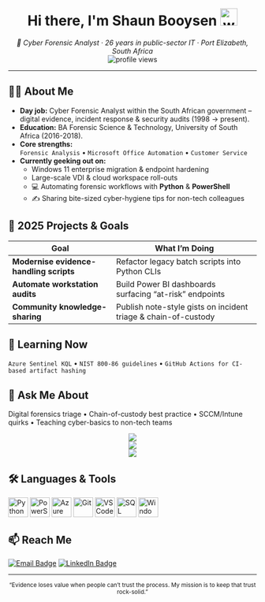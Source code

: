 <!-- Profile README for https://github.com/shaunbooysen -->
<h1 align="center">Hi there, I'm Shaun Booysen <img src="https://media.giphy.com/media/hvRJCLFzcasrR4ia7z/giphy.gif" width="35" height="35" alt="waving hand"/></h1>

<p align="center">
  <em>🔐 Cyber Forensic Analyst · 26 years in public-sector IT · Port Elizabeth, South Africa</em><br/>
  <img src="https://komarev.com/ghpvc/?username=shaunbooysen&style=flat&color=blueviolet" alt="profile views"/>  
</p>

---

## 👨‍💻 About Me
- **Day job:** Cyber Forensic Analyst within the South African government – digital evidence, incident response & security audits (1998 → present).
- **Education:** BA Forensic Science & Technology, University of South Africa (2016-2018).
- **Core strengths:**  
  `Forensic Analysis` • `Microsoft Office Automation` • `Customer Service`
- **Currently geeking out on:**  
  - Windows 11 enterprise migration & endpoint hardening  
  - Large-scale VDI & cloud workspace roll-outs  
  - 💻 Automating forensic workflows with **Python** & **PowerShell**  
  - ✍️ Sharing bite-sized cyber-hygiene tips for non-tech colleagues

## 🔭 2025 Projects & Goals
| Goal | What I’m Doing |
|------|----------------|
| **Modernise evidence-handling scripts** | Refactor legacy batch scripts into Python CLIs |
| **Automate workstation audits** | Build Power BI dashboards surfacing “at-risk” endpoints |
| **Community knowledge-sharing** | Publish note-style gists on incident triage & chain-of-custody |

## 🌱 Learning Now
`Azure Sentinel KQL` • `NIST 800-86 guidelines` • `GitHub Actions for CI-based artifact hashing`

## 💬 Ask Me About
Digital forensics triage • Chain-of-custody best practice • SCCM/Intune quirks • Teaching cyber-basics to non-tech teams

<!-- GitHub Stats -->
<p align="center">
  <img src="https://github-readme-stats.vercel.app/api?username=<YOUR_HANDLE>&show_icons=true&hide_border=true" />
  <br/>
  <img src="https://github-readme-streak-stats.herokuapp.com/?user=<YOUR_HANDLE>&hide_border=true" />
  <br/>
  <img src="https://github-readme-stats.vercel.app/api/top-langs/?username=<YOUR_HANDLE>&layout=compact&hide_border=true" />
</p>

## 🛠️ Languages & Tools
<p>
  <img src="https://cdn.jsdelivr.net/gh/devicons/devicon/icons/python/python-plain.svg" alt="Python" width="40" height="40"/>
  <img src="https://cdn.jsdelivr.net/gh/devicons/devicon/icons/powershell/powershell-original.svg" alt="PowerShell" width="40" height="40"/>
  <img src="https://cdn.jsdelivr.net/gh/devicons/devicon/icons/azure/azure-original.svg" alt="Azure" width="40" height="40"/>
  <img src="https://cdn.jsdelivr.net/gh/devicons/devicon/icons/git/git-plain.svg" alt="Git" width="40" height="40"/>
  <img src="https://cdn.jsdelivr.net/gh/devicons/devicon/icons/vscode/vscode-original.svg" alt="VSCode" width="40" height="40"/>
  <img src="https://cdn.jsdelivr.net/gh/devicons/devicon/icons/microsoftsqlserver/microsoftsqlserver-plain.svg" alt="SQL Server" width="40" height="40"/>
  <img src="https://cdn.jsdelivr.net/gh/devicons/devicon/icons/windows8/windows8-original.svg" alt="Windows" width="40" height="40"/>
</p>

## 📫 Reach Me
<a href="mailto:shaunbooysen@yahoo.co.za"><img src="https://img.shields.io/badge/Email-D14836?style=for-the-badge&logo=gmail&logoColor=white" alt="Email Badge"/></a>
<a href="https://www.linkedin.com/in/shaun-booysen-79012b82"><img src="https://img.shields.io/badge/LinkedIn-0A66C2?style=for-the-badge&logo=linkedin&logoColor=white" alt="LinkedIn Badge"/></a>

---

<p align="center">
  <sub>“Evidence loses value when people can’t trust the process. My mission is to keep that trust rock-solid.”</sub>
</p>
